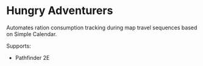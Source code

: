 # Hungry Adventurers

Automates ration consumption tracking during map travel sequences based on Simple Calendar.

Supports:
- Pathfinder 2E
